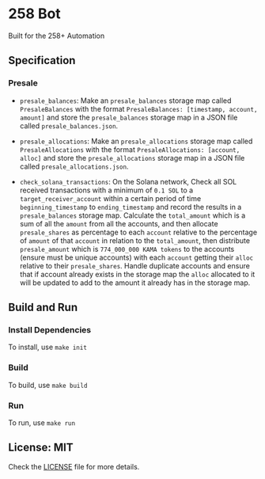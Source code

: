 # 258 Bot

Built for the 258+ Automation

## Specification

### Presale

- `presale_balances`: Make an `presale_balances` storage map called `PresaleBalances` with the format `PresaleBalances: [timestamp, account, amount]` and store the `presale_balances` storage map in a JSON file called `presale_balances.json`. 

- `presale_allocations`: Make an `presale_allocations` storage map called `PresaleAllocations` with the format `PresaleAllocations: [account, alloc]` and store the `presale_allocations` storage map in a JSON file called `presale_allocations.json`.

- `check_solana_transactions`: On the Solana network, Check all SOL received transactions with a minimum of `0.1 SOL` to a `target_receiver_account` within a certain period of time `beginning_timestamp` to `ending_timestamp` and record the results in a `presale_balances` storage map. Calculate the `total_amount` which is a sum of all the `amount` from all the accounts, and then allocate `presale_shares` as percentage to each `account` relative to the percentage of `amount` of that `account` in relation to the `total_amount`, then distribute `presale_amount` which is `774_000_000 KAMA tokens` to the accounts (ensure must be unique accounts) with each `account` getting their `alloc` relative to their `presale_shares`. Handle duplicate accounts and ensure that if account already exists in the storage map the `alloc` allocated to it will be updated to add to the amount it already has in the storage map.

## Build and Run

### Install Dependencies

To install, use `make init`

### Build

To build, use `make build`

### Run

To run, use `make run`

## License: MIT

Check the [LICENSE](LICENSE) file for more details.
